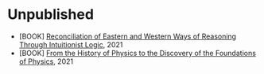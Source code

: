 # Unpublished
* [BOOK] [Reconciliation of Eastern and Western Ways of Reasoning Through Intuitionist Logic](../../doc/oriental-logic.pdf), 2021
* [BOOK] [From the History of Physics to the Discovery of the Foundations of Physics](../../doc/history-of-physics.pdf), 2021
